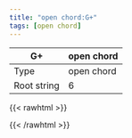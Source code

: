 ```yaml
---
title: "open chord:G+"
tags: [open chord]
---
```


|G+|open chord|
|---|---|
|Type|open chord|
|Root string|6|
{{< rawhtml >}}
<div class="container"></div>
<script>
const selector = '#container';
const chord = new ChordBox(selector);
chord.draw((new String("321003")));
</script>
{{< /rawhtml >}}
